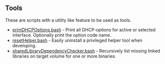 ## Tools
These are scripts with a utility like feature to be used as tools.

* [printDHCPOptions.bash](https://github.com/erikberglund/Scripts/blob/master/Tools/printDHCPOptions.bash) - Print all DHCP-options for active or selected interface. Optionally print the option code name.
* [resetHelper.bash](https://github.com/erikberglund/Scripts/blob/master/Tools/resetHelper.bash) - Easily uninstall a privileged helper tool when developing.
* [sharedLibraryDependencyChecker.bash](https://github.com/erikberglund/Scripts/blob/master/Tools/sharedLibraryDependencyChecker.bash) - Recursively list missing linked libraries on target volume for one or more binaries.
